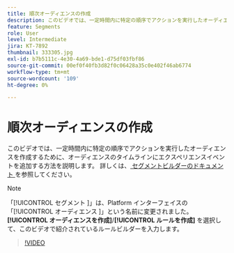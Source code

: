 ```yaml
---
title: 順次オーディエンスの作成
description: このビデオでは、一定時間内に特定の順序でアクションを実行したオーディエンスを作成するために、オーディエンスのタイムラインにエクスペリエンスイベントを追加する方法を説明します。
feature: Segments
role: User
level: Intermediate
jira: KT-7892
thumbnail: 333305.jpg
exl-id: b7b5111c-4e30-4a69-bde1-d75df03fbf86
source-git-commit: 00ef0f40fb3d82f0c06428a35c0e402f46ab6774
workflow-type: tm+mt
source-wordcount: '109'
ht-degree: 0%

---
```


# 順次オーディエンスの作成

このビデオでは、一定時間内に特定の順序でアクションを実行したオーディエンスを作成するために、オーディエンスのタイムラインにエクスペリエンスイベントを追加する方法を説明します。 詳しくは、[ セグメントビルダーのドキュメント ](https://experienceleague.adobe.com/docs/experience-platform/segmentation/ui/segment-builder.html?lang=ja) を参照してください。

>[!NOTE]
>
> 「[!UICONTROL  セグメント ]」は、Platform インターフェイスの「[!UICONTROL  オーディエンス ]」という名前に変更されました。 **[!UICONTROL オーディエンスを作成]**/**[!UICONTROL ルールを作成]** を選択して、このビデオで紹介されているルールビルダーを入力します。

>[!VIDEO](https://video.tv.adobe.com/v/333305/?learn=on)

